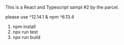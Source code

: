 This is a React and Typescript sampl #2 by the parcel.

please use ^12.14.1 & npm ^6.13.4

1. npm install
2. npx run test
3. npx run build
